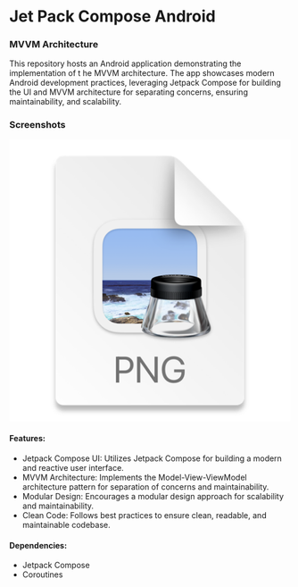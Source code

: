 
# Jet Pack Compose Android
### MVVM Architecture

This repository hosts an Android application demonstrating the implementation of t
he MVVM architecture. 
The app showcases modern Android development practices, leveraging Jetpack Compose 
for building the UI and MVVM architecture for separating concerns, ensuring maintainability, 
and scalability.

### Screenshots
![img_1.png](img_1.png)

#### Features:
- Jetpack Compose UI: Utilizes Jetpack Compose for building a modern and reactive user interface.
- MVVM Architecture: Implements the Model-View-ViewModel architecture pattern for separation of concerns and maintainability.
- Modular Design: Encourages a modular design approach for scalability and maintainability.
- Clean Code: Follows best practices to ensure clean, readable, and maintainable codebase.

#### Dependencies:
- Jetpack Compose
- Coroutines
